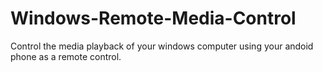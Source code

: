 # Windows-Remote-Media-Control
Control the media playback of your windows computer using your andoid phone as a remote control.
